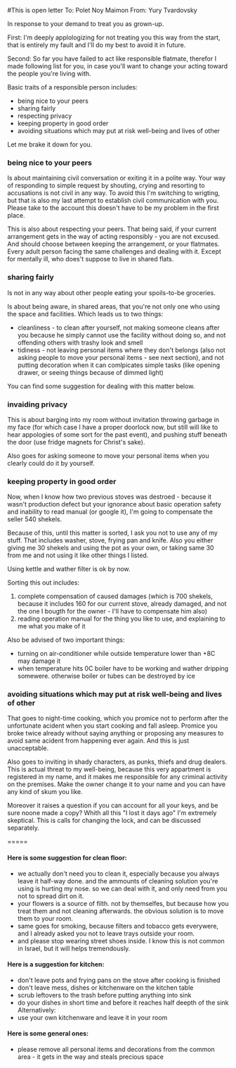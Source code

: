 #This is open letter
    To: Polet Noy Maimon
    From: Yury Tvardovsky

In response to your demand to treat you as grown-up.

First:
I'm deeply applologizing for not treating you this way from the start,
that is entirely my fault and I'll do my best to avoid it in future.

Second:
So far you have failed to act like responsible flatmate, therefor I made
following list for you, in case you'll want to change your acting toward
the people you're living with.

Basic traits of a responsible person includes:
- being nice to your peers
- sharing fairly
- respecting privacy
- keeping property in good order
- avoiding situations which may put at risk well-being and lives of other

Let me brake it down for you.

### being nice to your peers

Is about maintaining civil conversation or exiting it in a polite way. Your
way of responding to simple request by shouting, crying and resorting to
accusations is not civil in any way. To avoid this I'm switching to wrigting,
but that is also my last attempt to establish civil communication with you.
Please take to the account this doesn't have to be my problem in the first
place.

This is also about respecting your peers. That being said, if your current
arrangement gets in the way of acting responsibly - you are not excused. And
should choose between keeping the arrangement, or your flatmates. Every
adult person facing the same challenges and dealing with it. Except for
mentally ill, who does't suppose to live in shared flats.

### sharing fairly

Is not in any way about other people eating your spoils-to-be groceries.

Is about being aware, in shared areas, that you're not only one who using
the space and facilities. Which leads us to two things:
- cleanliness - to clean after yourself, not making someone cleans after
you because he simply cannot use the facility without doing so, and not 
offending others with trashy look and smell
- tidiness - not leaving personal items where they don't belongs (also
not asking people to move your personal items - see next section), and
not putting decoration when it can comlpicates simple tasks (like opening
drawer, or seeing things because of dimmed light)

You can find some suggestion for dealing with this matter below.

### invaiding privacy

This is about barging into my room without invitation throwing garbage in my
face (for which case I have a proper doorlock now, but still will like to hear
appologies of some sort for the past event), and pushing stuff beneath the
door (use fridge magnets for Christ's sake).

Also goes for asking someone to move your personal items when you clearly
could do it by yourself.

### keeping property in good order

Now, when I know how two previous stoves was destroed - because it wasn't
production defect but your ignorance about basic operation safety and
inability to read manual (or google it), I'm going to compensate the seller
540 shekels.

Because of this, until this matter is sorted, I ask you not to use any of my
stuff. That includes washer, stove, frying pan and knife. Also you either
giving me 30 shekels and using the pot as your own, or taking same 30 from
me and not using it like other things I listed.

Using kettle and wather filter is ok by now.

Sorting this out includes:
  1. complete compensation of caused damages (which is 700 shekels, because it
includes 160 for our current stove, already damaged, and not the one I bougth
for the owner - I'll have to compensate him also)
  2. reading operation manual for the thing you like to use, and explaining to me
what you make of it

Also be advised of two important things:
- turning on air-conditioner while outside temperature lower than +8C may
damage it
- when temperature hits 0C boiler have to be working and wather dripping
somewere. otherwise boiler or tubes can be destroyed by ice

### avoiding situations which may put at risk well-being and lives of other

That goes to night-time cooking, which you promice not to perform after the
unfortunate acident when you start cooking and fall asleep. Promice you broke
twice already without saying anything or proposing any measures to avoid same
acident from happening ever again. And this is just unacceptable.

Also goes to inviting in shady characters, as punks, thiefs and drug dealers.
This is actual threat to my well-being, because this very appartment is registered
in my name, and it makes me responsible for any criminal activity on the premises.
Make the owner change it to your name and you can have any kind of skum you like.

Moreover it raises a question if you can account for all your keys, and be sure
noone made a copy? Whith all this "I lost it days ago" I'm extremely skeptical.
This is calls for changing the lock, and can be discussed separately.

=====

#### Here is some suggestion for clean floor:
- we actually don't need you to clean it, especially because you always leave it
half-way done. and the ammounts of cleaning solution you're using is hurting my
nose. so we can deal with it, and only need from you not to spread dirt on it.
- your flowers is a source of filth. not by themselfes, but because how you treat
them and not cleaning afterwards. the obvious solution is to move them to your room.
- same goes for smoking, because filters and tobacco gets everywere, and I already
asked you not to leave trays outside your room.
- and please stop wearing street shoes inside. I know this is not common in Israel,
but it will helps tremendously.

#### Here is a suggestion for kitchen:
- don't leave pots and frying pans on the stove after cooking is finished
- don't leave mess, dishes or kitchenware on the kitchen table
- scrub leftovers to the trash before putting anything into sink
- do your dishes in short time and before it reaches half deepth of the
sink
Alternatively:
- use your own kitchenware and leave it in your room

#### Here is some general ones:
- please remove all personal items and decorations from the common area - it gets in
the way and steals precious space
